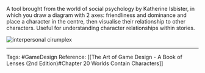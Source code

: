 A tool brought from the world of social psychology by Katherine Isbister, in which you draw a diagram with 2 axes: friendliness and dominance and place a character in the centre, then visualise their relationship to other characters. Useful for understanding character relationships within stories.

![interpersonal cirumplex](relationship-to-character.png)

---

Tags: #GameDesign 
Reference: [[The Art of Game Design - A Book of Lenses (2nd Edition)#Chapter 20 Worlds Contain Characters]]